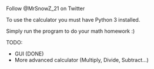 Follow @MrSnowZ_21 on Twitter

To use the calculator you must have Python 3 installed. 

Simply run the program to do your math homework :)

TODO:
- GUI (DONE)
- More advanced calculator (Multiply, Divide, Subtract...)